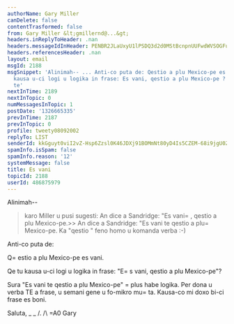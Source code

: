 ```yaml
---
authorName: Gary Miller
canDelete: false
contentTrasformed: false
from: Gary Miller &lt;gmillernd@...&gt;
headers.inReplyToHeader: .nan
headers.messageIdInHeader: PENBR2JLaUxyU1lPSDQ3d2d0MStBcnpnUUFwdWVSOGFuVnpHYXNDQ25KMkxqTnlvPVhVUUBtYWlsLmdtYWlsLmNvbT4=
headers.referencesHeader: .nan
layout: email
msgId: 2188
msgSnippet: 'Alinimah-- ... Anti-co puta de: Qestio a plu Mexico-pe es vani. Qe tu
  kausa u-ci logi u logika in frase: Es vani, qestio a plu Mexico-pe ? Sura Es vani
  te'
nextInTime: 2189
nextInTopic: 0
numMessagesInTopic: 1
postDate: '1326665335'
prevInTime: 2187
prevInTopic: 0
profile: tweety08092002
replyTo: LIST
senderId: kkGguyt0viI2vZ-Hsp6Zzsl0K46JDXj91BOMmNt80yD4Is5CZEM-68i9jgU0ZcyykOCodNxIbHwdynHxEVO0Rqv37OZbP-zO
spamInfo.isSpam: false
spamInfo.reason: '12'
systemMessage: false
title: Es vani
topicId: 2188
userId: 486875979
---
```


Alinimah--

> karo Miller
> u pusi sugesti:
> An dice a Sandridge: "Es vani=
, qestio a plu Mexico-pe.>>
> An dice a Sandridge: "Es vani te qestio a plu=
 Mexico-pe. Ka "qestio " feno homo u komanda verba :-)

Anti-co puta de:

Q=
estio a plu Mexico-pe es vani.

Qe tu kausa u-ci logi u logika in frase: "E=
s vani, qestio a plu Mexico-pe"?

Sura "Es vani te qestio a plu Mexico-pe" =
plus habe logika. Per  dona u
verba TE a frase, u semani gene u fo-mikro mu=
ta. Kausa-co mi doxo
bi-ci frase es boni.

Saluta,
_ _
/.
/\ =A0 Gary
#

